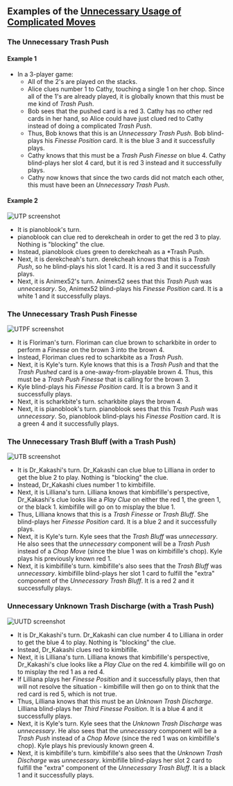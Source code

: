 ## Examples of the [Unnecessary Usage of Complicated Moves](https://github.com/Zamiell/hanabi-conventions/blob/master/Reference.md#level-19---rarely-used-strategies---unnecessary-usage-of-complicated-moves)

### The Unnecessary Trash Push

#### Example 1

- In a 3-player game:
  - All of the 2's are played on the stacks.
  - Alice clues number 1 to Cathy, touching a single 1 on her chop. Since all of the 1's are already played, it is globally known that this must be me kind of *Trash Push*.
  - Bob sees that the pushed card is a red 3. Cathy has no other red cards in her hand, so Alice could have just clued red to Cathy instead of doing a complicated *Trash Push*.
  - Thus, Bob knows that this is an *Unnecessary Trash Push*. Bob blind-plays his *Finesse Position* card. It is the blue 3 and it successfully plays.
  - Cathy knows that this must be a *Trash Push Finesse* on blue 4. Cathy blind-plays her slot 4 card, but it is red 3 instead and it successfully plays.
  - Cathy now knows that since the two cards did not match each other, this must have been an *Unnecessary Trash Push*.

#### Example 2

![UTP screenshot](/img/examples/unnecessary_trash_push2.png)

- It is pianoblook's turn.
- pianoblook can clue red to derekcheah in order to get the red 3 to play. Nothing is "blocking" the clue.
- Instead, pianoblook clues green to derekcheah as a *Trash Push.
- Next, it is derekcheah's turn. derekcheah knows that this is a *Trash Push*, so he blind-plays his slot 1 card. It is a red 3 and it successfully plays.
- Next, it is Animex52's turn. Animex52 sees that this *Trash Push* was *unnecessary*. So, Animex52 blind-plays his *Finesse Position* card. It is a white 1 and it successfully plays.

### The Unnecessary Trash Push Finesse

![UTPF screenshot](/img/examples/unnecessary_trash_push_finesse.png)

- It is Floriman's turn. Floriman can clue brown to scharkbite in order to perform a *Finesse* on the brown 3 into the brown 4.
- Instead, Floriman clues red to scharkbite as a *Trash Push*.
- Next, it is Kyle's turn. Kyle knows that this is a *Trash Push* and that the *Trash Pushed* card is a one-away-from-playable brown 4. Thus, this must be a *Trash Push Finesse* that is calling for the brown 3.
- Kyle blind-plays his *Finesse Position* card. It is a brown 3 and it successfully plays.
- Next, it is scharkbite's turn. scharkbite plays the brown 4.
- Next, it is pianoblook's turn. pianoblook sees that this *Trash Push* was *unnecessary*. So, pianoblook blind-plays his *Finesse Position* card. It is a green 4 and it successfully plays.

### The Unnecessary Trash Bluff (with a Trash Push)

![UTB screenshot](/img/examples/unnecessary_trash_bluff.png)

- It is Dr_Kakashi's turn. Dr_Kakashi can clue blue to Lilliana in order to get the blue 2 to play. Nothing is "blocking" the clue.
- Instead, Dr_Kakashi clues number 1 to kimbifille.
- Next, it is Lilliana's turn. Lilliana knows that kimbifille's perspective, Dr_Kakashi's clue looks like a *Play Clue* on either the red 1, the green 1, or the black 1. kimbifille will go on to misplay the blue 1.
- Thus, Lilliana knows that this is a *Trash Finesse* or *Trash Bluff*. She blind-plays her *Finesse Position* card. It is a blue 2 and it successfully plays.
- Next, it is Kyle's turn. Kyle sees that the *Trash Bluff* was *unnecessary*. He also sees that the *unnecessary* component will be a *Trash Push* instead of a *Chop Move* (since the blue 1 was on kimbifille's chop). Kyle plays his previously known red 1.
- Next, it is kimbifille's turn. kimbifille's also sees that the *Trash Bluff* was *unnecessary*. kimbifille blind-plays her slot 1 card to fulfill the "extra" component of the *Unnecessary Trash Bluff*. It is a red 2 and it successfully plays.

### Unnecessary Unknown Trash Discharge (with a Trash Push)

![UUTD screenshot](/img/examples/unnecessary_unknown_trash_discharge.png)

- It is Dr_Kakashi's turn. Dr_Kakashi can clue number 4 to Lilliana in order to get the blue 4 to play. Nothing is "blocking" the clue.
- Instead, Dr_Kakashi clues red to kimbifille.
- Next, it is Lilliana's turn. Lilliana knows that kimbifille's perspective, Dr_Kakashi's clue looks like a *Play Clue* on the red 4. kimbifille will go on to misplay the red 1 as a red 4.
- If Lilliana plays her *Finesse Position* and it successfully plays, then that will not resolve the situation - kimbifille will then go on to think that the red card is red 5, which is not true.
- Thus, Lilliana knows that this must be an *Unknown Trash Discharge*. Lilliana blind-plays her *Third Finesse Position*. It is a blue 4 and it successfully plays.
- Next, it is Kyle's turn. Kyle sees that the *Unknown Trash Discharge* was *unnecessary*. He also sees that the *unnecessary* component will be a *Trash Push* instead of a *Chop Move* (since the red 1 was on kimbifille's chop). Kyle plays his previously known green 4.
- Next, it is kimbifille's turn. kimbifille's also sees that the *Unknown Trash Discharge* was *unnecessary*. kimbifille blind-plays her slot 2 card to fulfill the "extra" component of the *Unnecessary Trash Bluff*. It is a black 1 and it successfully plays.
